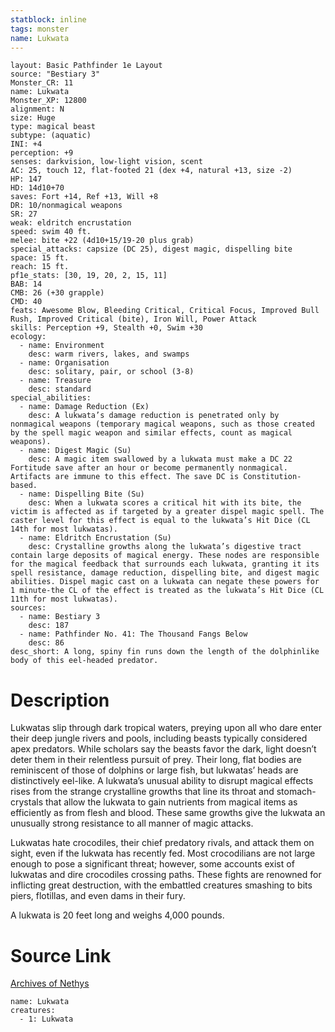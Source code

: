 ```yaml
---
statblock: inline
tags: monster
name: Lukwata
---
```

```statblock
layout: Basic Pathfinder 1e Layout
source: "Bestiary 3"
Monster_CR: 11
name: Lukwata
Monster_XP: 12800
alignment: N
size: Huge
type: magical beast
subtype: (aquatic)
INI: +4
perception: +9
senses: darkvision, low-light vision, scent
AC: 25, touch 12, flat-footed 21 (dex +4, natural +13, size -2)
HP: 147
HD: 14d10+70
saves: Fort +14, Ref +13, Will +8
DR: 10/nonmagical weapons
SR: 27
weak: eldritch encrustation
speed: swim 40 ft.
melee: bite +22 (4d10+15/19-20 plus grab)
special_attacks: capsize (DC 25), digest magic, dispelling bite
space: 15 ft.
reach: 15 ft.
pf1e_stats: [30, 19, 20, 2, 15, 11]
BAB: 14
CMB: 26 (+30 grapple)
CMD: 40
feats: Awesome Blow, Bleeding Critical, Critical Focus, Improved Bull Rush, Improved Critical (bite), Iron Will, Power Attack
skills: Perception +9, Stealth +0, Swim +30
ecology:
  - name: Environment
    desc: warm rivers, lakes, and swamps
  - name: Organisation
    desc: solitary, pair, or school (3-8)
  - name: Treasure
    desc: standard
special_abilities:
  - name: Damage Reduction (Ex)
    desc: A lukwata’s damage reduction is penetrated only by nonmagical weapons (temporary magical weapons, such as those created by the spell magic weapon and similar effects, count as magical weapons).
  - name: Digest Magic (Su)
    desc: A magic item swallowed by a lukwata must make a DC 22 Fortitude save after an hour or become permanently nonmagical. Artifacts are immune to this effect. The save DC is Constitution-based.
  - name: Dispelling Bite (Su)
    desc: When a lukwata scores a critical hit with its bite, the victim is affected as if targeted by a greater dispel magic spell. The caster level for this effect is equal to the lukwata’s Hit Dice (CL 14th for most lukwatas).
  - name: Eldritch Encrustation (Su)
    desc: Crystalline growths along the lukwata’s digestive tract contain large deposits of magical energy. These nodes are responsible for the magical feedback that surrounds each lukwata, granting it its spell resistance, damage reduction, dispelling bite, and digest magic abilities. Dispel magic cast on a lukwata can negate these powers for 1 minute-the CL of the effect is treated as the lukwata’s Hit Dice (CL 11th for most lukwatas).
sources:
  - name: Bestiary 3
    desc: 187
  - name: Pathfinder No. 41: The Thousand Fangs Below
    desc: 86
desc_short: A long, spiny fin runs down the length of the dolphinlike body of this eel-headed predator.
```
# Description
Lukwatas slip through dark tropical waters, preying upon all who dare enter their deep jungle rivers and pools, including beasts typically considered apex predators. While scholars say the beasts favor the dark, light doesn’t deter them in their relentless pursuit of prey. Their long, flat bodies are reminiscent of those of dolphins or large fish, but lukwatas’ heads are distinctively eel-like. A lukwata’s unusual ability to disrupt magical effects rises from the strange crystalline growths that line its throat and stomach-crystals that allow the lukwata to gain nutrients from magical items as efficiently as from flesh and blood. These same growths give the lukwata an unusually strong resistance to all manner of magic attacks.

Lukwatas hate crocodiles, their chief predatory rivals, and attack them on sight, even if the lukwata has recently fed. Most crocodilians are not large enough to pose a significant threat; however, some accounts exist of lukwatas and dire crocodiles crossing paths. These fights are renowned for inflicting great destruction, with the embattled creatures smashing to bits piers, flotillas, and even dams in their fury.

A lukwata is 20 feet long and weighs 4,000 pounds.
# Source Link
[Archives of Nethys](https://aonprd.com/MonsterDisplay.aspx?ItemName=Lukwata)
```encounter-table
name: Lukwata
creatures:
  - 1: Lukwata
```
